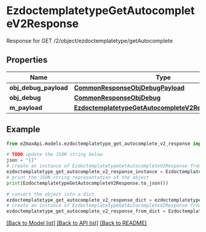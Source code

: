 # EzdoctemplatetypeGetAutocompleteV2Response

Response for GET /2/object/ezdoctemplatetype/getAutocomplete

## Properties

Name | Type | Description | Notes
------------ | ------------- | ------------- | -------------
**obj_debug_payload** | [**CommonResponseObjDebugPayload**](CommonResponseObjDebugPayload.md) |  | 
**obj_debug** | [**CommonResponseObjDebug**](CommonResponseObjDebug.md) |  | [optional] 
**m_payload** | [**EzdoctemplatetypeGetAutocompleteV2ResponseMPayload**](EzdoctemplatetypeGetAutocompleteV2ResponseMPayload.md) |  | 

## Example

```python
from eZmaxApi.models.ezdoctemplatetype_get_autocomplete_v2_response import EzdoctemplatetypeGetAutocompleteV2Response

# TODO update the JSON string below
json = "{}"
# create an instance of EzdoctemplatetypeGetAutocompleteV2Response from a JSON string
ezdoctemplatetype_get_autocomplete_v2_response_instance = EzdoctemplatetypeGetAutocompleteV2Response.from_json(json)
# print the JSON string representation of the object
print(EzdoctemplatetypeGetAutocompleteV2Response.to_json())

# convert the object into a dict
ezdoctemplatetype_get_autocomplete_v2_response_dict = ezdoctemplatetype_get_autocomplete_v2_response_instance.to_dict()
# create an instance of EzdoctemplatetypeGetAutocompleteV2Response from a dict
ezdoctemplatetype_get_autocomplete_v2_response_from_dict = EzdoctemplatetypeGetAutocompleteV2Response.from_dict(ezdoctemplatetype_get_autocomplete_v2_response_dict)
```
[[Back to Model list]](../README.md#documentation-for-models) [[Back to API list]](../README.md#documentation-for-api-endpoints) [[Back to README]](../README.md)



